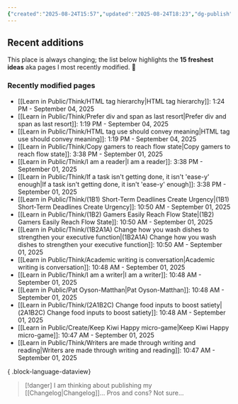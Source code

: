 ```yaml
---
{"created":"2025-08-24T15:57","updated":"2025-08-24T18:23","dg-publish":true,"noteIcon":"signpost","dg-path":"Recent Plantings.md","permalink":"/recent-plantings/","dgPassFrontmatter":true}
---
```


## Recent additions 

This place is always changing; the list below highlights the **15 freshest ideas** aka pages I most recently modified. 🍃

### Recently modified pages
- [[Learn in Public/Think/HTML tag hierarchy\|HTML tag hierarchy]]: 1:24 PM - September 04, 2025
- [[Learn in Public/Think/Prefer div and span as last resort\|Prefer div and span as last resort]]: 1:19 PM - September 04, 2025
- [[Learn in Public/Think/HTML tag use should convey meaning\|HTML tag use should convey meaning]]: 1:19 PM - September 04, 2025
- [[Learn in Public/Think/Copy gamers to reach flow state\|Copy gamers to reach flow state]]: 3:38 PM - September 01, 2025
- [[Learn in Public/Think/I am a reader\|I am a reader]]: 3:38 PM - September 01, 2025
- [[Learn in Public/Think/If a task isn't getting done, it isn't 'ease-y' enough\|If a task isn't getting done, it isn't 'ease-y' enough]]: 3:38 PM - September 01, 2025
- [[Learn in Public/Think/(1B1) Short-Term Deadlines Create Urgency\|(1B1) Short-Term Deadlines Create Urgency]]: 10:50 AM - September 01, 2025
- [[Learn in Public/Think/(1B2) Gamers Easily Reach Flow State\|(1B2) Gamers Easily Reach Flow State]]: 10:50 AM - September 01, 2025
- [[Learn in Public/Think/(1B2A1A) Change how you wash dishes to strengthen your executive function\|(1B2A1A) Change how you wash dishes to strengthen your executive function]]: 10:50 AM - September 01, 2025
- [[Learn in Public/Think/Academic writing is conversation\|Academic writing is conversation]]: 10:48 AM - September 01, 2025
- [[Learn in Public/Think/I am a writer\|I am a writer]]: 10:48 AM - September 01, 2025
- [[Learn in Public/Pat Oyson-Matthan\|Pat Oyson-Matthan]]: 10:48 AM - September 01, 2025
- [[Learn in Public/Think/(2A1B2C) Change food inputs to boost satiety\|(2A1B2C) Change food inputs to boost satiety]]: 10:48 AM - September 01, 2025
- [[Learn in Public/Create/Keep Kiwi Happy micro-game\|Keep Kiwi Happy micro-game]]: 10:47 AM - September 01, 2025
- [[Learn in Public/Think/Writers are made through writing and reading\|Writers are made through writing and reading]]: 10:47 AM - September 01, 2025

{ .block-language-dataview}

> [!danger] I am thinking about publishing my [[Changelog\|Changelog]]... 
> Pros and cons? Not sure...

